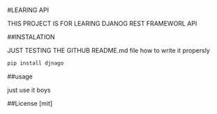 #LEARING API

THIS PROJECT IS FOR LEARING DJANOG REST FRAMEWORL API



##INSTALATION

JUST TESTING THE GITHUB README.md file how to write it propersly

```bash
pip install djnago 
```



##usage

just use it boys


##License
[mit]



